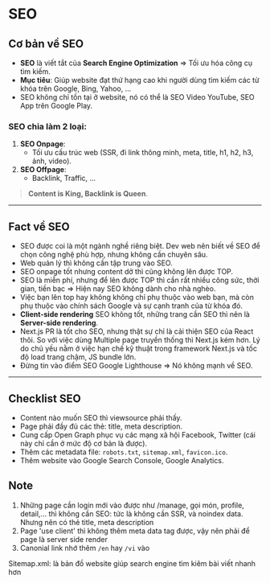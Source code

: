 # SEO

## Cơ bản về SEO

- **SEO** là viết tắt của **Search Engine Optimization** => Tối ưu hóa công cụ tìm kiếm.
- **Mục tiêu**: Giúp website đạt thứ hạng cao khi người dùng tìm kiếm các từ khóa trên Google, Bing, Yahoo, ...
- SEO không chỉ tồn tại ở website, nó có thể là SEO Video YouTube, SEO App trên Google Play.

### SEO chia làm 2 loại:

1. **SEO Onpage**:
   - Tối ưu cấu trúc web (SSR, đi link thông minh, meta, title, h1, h2, h3, ảnh, video).
2. **SEO Offpage**:
   - Backlink, Traffic, ...

> **Content is King, Backlink is Queen**.

---

## Fact về SEO

- SEO được coi là một ngành nghề riêng biệt. Dev web nên biết về SEO để chọn công nghệ phù hợp, nhưng không cần chuyên sâu.
- Web quản lý thì không cần tập trung vào SEO.
- SEO onpage tốt nhưng content dở thì cũng không lên được TOP.
- SEO là miễn phí, nhưng để lên được TOP thì cần rất nhiều công sức, thời gian, tiền bạc => Hiện nay SEO không dành cho nhà nghèo.
- Việc bạn lên top hay không không chỉ phụ thuộc vào web bạn, mà còn phụ thuộc vào chính sách Google và sự cạnh tranh của từ khóa đó.
- **Client-side rendering** SEO không tốt, những trang cần SEO thì nên là **Server-side rendering**.
- Next.js PR là tốt cho SEO, nhưng thật sự chỉ là cải thiện SEO của React thôi. So với việc dùng Multiple page truyền thống thì Next.js kém hơn. Lý do chủ yếu nằm ở việc hạn chế kỹ thuật trong framework Next.js và tốc độ load trang chậm, JS bundle lớn.
- Đừng tin vào điểm SEO Google Lighthouse => Nó không mạnh về SEO.

---

## Checklist SEO

- Content nào muốn SEO thì viewsource phải thấy.
- Page phải đầy đủ các thẻ: title, meta description.
- Cung cấp Open Graph phục vụ các mạng xã hội Facebook, Twitter (cái này chỉ cần ở mức độ cơ bản là được).
- Thêm các metadata file: `robots.txt`, `sitemap.xml`, `favicon.ico`.
- Thêm website vào Google Search Console, Google Analytics.

## Note

1. Những page cần login mới vào được như /manage, gọi món, profile, detail,... thì không cần SEO: tức là không cần SSR, và noindex data. Nhưng nên có thẻ title, meta description
2. Page 'use client' thì không thêm meta data tag được, vậy nên phải để page là server side render
3. Canonial link nhớ thêm `/en` hay `/vi` vào

Sitemap.xml: là bản đồ website giúp search engine tìm kiêm bài viết nhanh hơn
